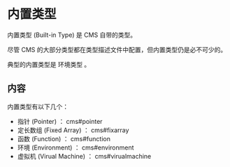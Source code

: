 # 内置类型

内置类型 (Built-in Type) 是 CMS 自带的类型。

尽管 CMS 的大部分类型都在类型描述文件中配置，但内置类型仍是必不可少的。

典型的内置类型是 环境类型 。

## 内容

内置类型有以下几个：

- 指针 (Pointer) ： cms#pointer
- 定长数组 (Fixed Array) ： cms#fixarray
- 函数 (Function) ： cms#function
- 环境 (Environment) ： cms#environment
- 虚拟机 (Virual Machine) ： cms#virualmachine
